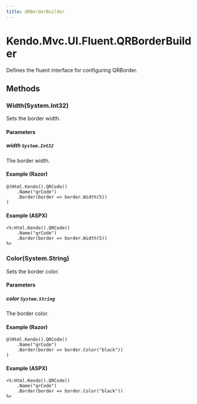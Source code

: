 ```yaml
---
title: QRBorderBuilder
---
```


# Kendo.Mvc.UI.Fluent.QRBorderBuilder
Defines the fluent interface for configuring QRBorder.




## Methods


### Width(System.Int32)
Sets the border width.


#### Parameters

##### width `System.Int32`
The border width.




#### Example (Razor)
    @(Html.Kendo().QRCode()
        .Name("qrCode")
        .Border(border => border.Width(5))
    )

#### Example (ASPX)
    <%:Html.Kendo().QRCode()
        .Name("qrCode")
        .Border(border => border.Width(5))
    %>


### Color(System.String)
Sets the border color.


#### Parameters

##### color `System.String`
The border color.




#### Example (Razor)
    @(Html.Kendo().QRCode()
        .Name("qrCode")
        .Border(border => border.Color("black"))
    )

#### Example (ASPX)
    <%:Html.Kendo().QRCode()
        .Name("qrCode")
        .Border(border => border.Color("black"))
    %>



